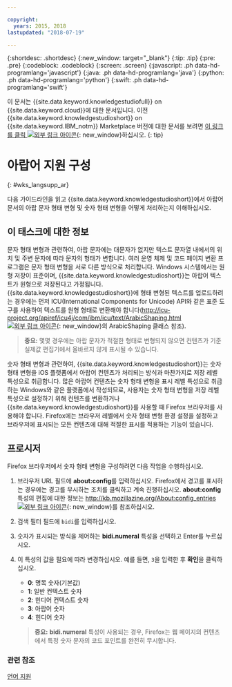 ```yaml
---

copyright:
  years: 2015, 2018
lastupdated: "2018-07-19"

---
```


{:shortdesc: .shortdesc}
{:new_window: target="_blank"}
{:tip: .tip}
{:pre: .pre}
{:codeblock: .codeblock}
{:screen: .screen}
{:javascript: .ph data-hd-programlang='javascript'}
{:java: .ph data-hd-programlang='java'}
{:python: .ph data-hd-programlang='python'}
{:swift: .ph data-hd-programlang='swift'}

이 문서는 {{site.data.keyword.knowledgestudiofull}} on {{site.data.keyword.cloud}}에 대한 문서입니다. 이전 {{site.data.keyword.knowledgestudioshort}} on {{site.data.keyword.IBM_notm}} Marketplace 버전에 대한 문서를 보려면 [이 링크를 클릭 ![외부 링크 아이콘](../../icons/launch-glyph.svg "외부 링크 아이콘")](https://{DomainName}/docs/services/knowledge-studio/language-support-arabic.html){: new_window}하십시오.
{: tip}

# 아랍어 지원 구성
{: #wks_langsupp_ar}

다음 가이드라인을 읽고 {{site.data.keyword.knowledgestudioshort}}에서 아랍어 문서의 아랍 문자 형태 변형 및 숫자 형태 변형을 어떻게 처리하는지 이해하십시오.

## 이 태스크에 대한 정보

문자 형태 변형과 관련하여, 아랍 문자에는 대문자가 없지만 텍스트 문자열 내에서의 위치 및 주변 문자에 따라 문자의 형태가 변합니다. 여러 운영 체제 및 코드 페이지 변환 프로그램은 문자 형태 변형을 서로 다른 방식으로 처리합니다. Windows 시스템에서는 원형 저장이 표준이며, {{site.data.keyword.knowledgestudioshort}}는 아랍어 텍스트가 원형으로 저장된다고 가정됩니다. {{site.data.keyword.knowledgestudioshort}}에 형태 변형된 텍스트를 업로드하려는 경우에는 먼저 ICU(International Components for Unicode) API와 같은 표준 도구를 사용하여 텍스트를 원형 형태로 변환해야 합니다([http://icu-project.org/apiref/icu4j/com/ibm/icu/text/ArabicShaping.html ![외부 링크 아이콘](../../icons/launch-glyph.svg "외부 링크 아이콘")](http://icu-project.org/apiref/icu4j/com/ibm/icu/text/ArabicShaping.html){: new_window}의 ArabicShaping 클래스 참조).

> **중요:** 몇몇 경우에는 아랍 문자가 적절한 형태로 변형되지 않으면 컨텐츠가 기준 실제값 편집기에서 올바르지 않게 표시될 수 있습니다.

숫자 형태 변형과 관련하여, {{site.data.keyword.knowledgestudioshort}}는 숫자 형태 변형을 iOS 플랫폼에서 아랍어 컨텐츠가 처리되는 방식과 마찬가지로 저장 레벨 특성으로 취급합니다. 많은 아랍어 컨텐츠는 숫자 형태 변형을 표시 레벨 특성으로 취급하는 Windows와 같은 플랫폼에서 작성되므로, 사용자는 숫자 형태 변형을 저장 레벨 특성으로 설정하기 위해 컨텐츠를 변환하거나 {{site.data.keyword.knowledgestudioshort}}를 사용할 때 Firefox 브라우저를 사용해야 합니다. Firefox에는 브라우저 레벨에서 숫자 형태 변형 환경 설정을 설정하고 브라우저에 표시되는 모든 컨텐츠에 대해 적절한 표시를 적용하는 기능이 있습니다.

## 프로시저

Firefox 브라우저에서 숫자 형태 변형을 구성하려면 다음 작업을 수행하십시오.

1. 브라우저 URL 필드에 **about:config**를 입력하십시오. Firefox에서 경고를 표시하는 경우에는 경고를 무시하는 조치를 클릭하고 계속 진행하십시오. **about:config** 특성의 편집에 대한 정보는 [http://kb.mozillazine.org/About:config_entries ![외부 링크 아이콘](../../icons/launch-glyph.svg "외부 링크 아이콘")](http://kb.mozillazine.org/About:config_entries){: new_window}를 참조하십시오.
1. 검색 필터 필드에 `bidi`를 입력하십시오.
1. 숫자가 표시되는 방식을 제어하는 **bidi.numeral** 특성을 선택하고 Enter를 누르십시오.
1. 이 특성의 값을 필요에 따라 변경하십시오. 예를 들면, `3`을 입력한 후 **확인**을 클릭하십시오.

    - **0**: 명목 숫자(기본값)
    - **1**: 일반 컨텍스트 숫자
    - **2**: 힌디어 컨텍스트 숫자
    - **3**: 아랍어 숫자
    - **4**: 힌디어 숫자

    > **중요:** **bidi.numeral** 특성이 사용되는 경우, Firefox는 웹 페이지의 컨텐츠에서 특정 숫자 문자의 코드 포인트를 완전히 무시합니다. 

### 관련 참조

[언어 지원](/docs/services/watson-knowledge-studio/language-support.html)
